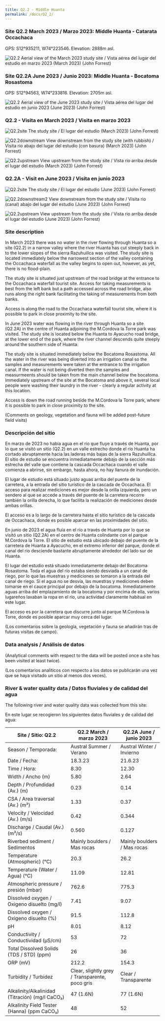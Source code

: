 ```yaml
---
title: Q2.2 - Middle Huanta
permalink: /docs/Q2_2/
---
```



### Site Q2.2 March 2023 / Marzo 2023: Middle Huanta - Catarata Occachaca

GPS:  S12°935211, W74°223546. 
Elevation:  2888m asl.

![Q2.2](/assets/sites/Q2.2.jpg)
Aerial view of the March 2023 study site / Vista aérea del lugar del estudio en marzo 2023 (March 2023) (John Forrest)


### Site Q2.2A June 2023 / Junio 2023: Middle Huanta - Bocatoma Rosastoma

GPS:  S12°94563, W74°233816. 
Elevation:  2705m asl.

![Q2.2](/assets/sites/Q2.2A.jpg)
Aerial view of the June 2023 study site / Vista aérea del lugar del estudio en junio 2023 (June 2023) (John Forrest)


### Q2.2 - Visita en March 2023 / Visita en marzo 2023

![Q2.2site](/assets/sites/Q2.2site.jpg)
The study site / El lugar del estudio (March 2023) (John Forrest)

![Q2.2downstream](/assets/sites/Q2.2downstream2.JPG)
View downstream from the study site (with rubbish) / Visita rio abajo del lugar del estudio (con basura) (March 2023) (John Forrest)

![Q2.2upstream](/assets/sites/Q2.2upstream.jpg)
View upstream from the study site / Vista rio arriba desde el lugar del estudio (March 2023) (John Forrest)


### Q2.2A - Visit en June 2023 / Visita en junio 2023

![Q2.2site](/assets/sites/Q2.2Asite.JPG)
The study site / El lugar del estudio (June 2023) (John Forrest)

![Q2.2downstream2](/assets/sites/Q2.2Adownstream.JPG)
View downstream from the study site / Visita rio (canal) abajo del lugar del estudio (June 2023) (John Forrest)

![Q2.2upstream](/assets/sites/Q2.2Aupstream.JPG)
View upstream from the study site / Vista rio arriba desde el lugar del estudio (June 2023) (John Forrest)


### Site description

In March 2023 there was no water in the river flowing through Huanta so a site (Q2.2) in a narrow valley where the river Huanta has cut steeply back in to the lower slopes of the sierra Razuhuillca was visited. The study site is located immediately below the narrowest section of the valley containing the Occachaca waterfall as the valley begins to open out, however, as yet, there is no flood-plain.

The study site is situated just upstream of the road bridge at the entrance to the Occachaca waterfall tourist site. Access for taking measurements is best from the left bank but a path accessed across the road bridge, also runs along the right bank facilitating the taking of measurements from both banks.

Access is along the road to the Occachaca waterfall tourist site, where it is possible to park in close proximity to the site.


In June 2023 water was flowing in the river through Huanta so a site (Q2.2A) in the centre of Huanta adjoining the M.Cordova la Torre park was visited. The study site is located below the Huanta to Ayacucho road bridge, at the lower end of the park, where the river channel descends quite steeply around the southern side of Huanta.

The study site is situated immediately below the Bocatoma Rosastoma. All the water in the river was being diverted into an irrigation canal so the samples and measurements were taken at the entrance to the irrigation canal. If the water is not being diverted then the samples and measurmeents should be taken from the main channel below the bocatoma. Immediately upstream of the site at the Bocatoma and above it, several local people were washing their laundry in the river - clearly a regular activity at this location.

Access is down the road running beside the M.Cordova la Torre park, where it is possible to park in close proximity to the site.

(Comments on geology, vegetation and fauna will be added post-future field visits)


### Descripción del sitio

En marzo de 2023 no había agua en el río que fluye a través de Huanta, por lo que se visitó un sitio (Q2.2) en un valle estrecho donde el río Huanta ha cortado abruptamente hacia las laderas más bajas de la sierra Razuhuillca. El sitio de estudio se encuentra inmediatamente debajo de la sección más estrecha del valle que contiene la cascada Occachaca cuando el valle comienza a abrirse, sin embargo, hasta ahora, no hay llanura de inundación.

El lugar de estudio está situado justo aguas arriba del puente de la carretera, a la entrada del sitio turístico de la cascada de Occachaca. El acceso para realizar mediciones es mejor desde la orilla izquierda, pero un sendero al que se accede a través del puente de la carretera recorre también la orilla derecha, lo que facilita la realización de mediciones desde ambas orillas.

El acceso es a lo largo de la carretera hasta el sitio turístico de la cascada de Occachaca, donde es posible aparcar en las proximidades del sitio.


En junio de 2023 el agua fluía en el río a través de Huanta por lo que se visitó un sitio (Q2.2A) en el centro de Huanta colindante con el parque M.Cordova la Torre. El sitio de estudio está ubicado debajo del puente de la carretera de Huanta a Ayacucho, en el extremo inferior del parque, donde el canal del río desciende bastante abruptamente alrededor del lado sur de Huanta.

El lugar del estudio está situado inmediatamente debajo del Bocatoma Rosastoma. Toda el agua del río estaba siendo desviada a un canal de riego, por lo que las muestras y mediciones se tomaron a la entrada del canal de riego. Si el agua no se desvía, las muestras y mediciones deben tomarse en el cauce principal por debajo de la bocatoma. Inmediatamente aguas arriba del emplazamiento de la bocatoma y por encima de ella, varios lugareños lavaban la ropa en el río, una actividad claramente habitual en este lugar.

El acceso es por la carretera que discurre junto al parque M.Cordova la Torre, donde es posible aparcar muy cerca del lugar.

(Los comentarios sobre la geología, vegetación y fauna se añadirán tras de futuras visitas de campo).


### Data analysis / Análisis de datos

(Analytical comments with respect to the data will be posted once a site has been visited at least twice).

(Los comentarios analíticos con respecto a los datos se publicarán una vez que se haya visitado un sitio al menos dos veces).

### River & water quality data / Datos fluviales y de calidad del agua

The following river and water quality data was collected from this site:

En este lugar se recogieron los siguientes datos fluviales y de calidad del agua:

|       Site / Sitio: Q2.2                                 |     Q2.2  March / marzo 2023                             |     Q2.2A  June / junio 2023       |
|----------------------------------------------------------|----------------------------------------------------------|------------------------------------|
|     Season / Temporada:                                  |     Austral Summer / Verano                              |     Austral Winter / Invierno      |
|     Date / Fecha:                                        |     18.3.23                                              |     21.6.23                        |
|     Time / Hora:                                         |     8.30                                                 |     12.30                          |
|     Width / Ancho (m)                                    |     5.80                                                 |     2.64                           |
|     Depth / Profundidad (Av.) (m)                        |     0.23                                                 |     0.14                           |
|     CSA / Area traversal (Av.) (m²)                      |     1.33                                                 |     0.37                           |
|     Velocity / Velocidad  (Av.) (m/s)                    |     0.42                                                 |     0.344                          |
|     Discharge / Caudal (Av.) (m³/s)                      |     0.560                                                |     0.127                          |
|     Riverbed sediment / Sedimentos                       |     Mainly boulders / Mas rocas                          |     Mainly boulders / Mas rocas    |
|     Temperature (Atmospheric) (°C)                       |     20.3                                                 |     26.2                           |
|     Temperature (Water / Agua) (°C)                      |     11.09                                                |     12.81                          |
|     Atmospheric pressure / presión (mbar)                |     762.6                                                |     775.3                          |
|     Dissolved oxygen /   Oxigeno disuelto (mg/l)         |     7.41                                                 |     9.07                           |
|     Dissolved oxygen / Oxigeno disuelto (%)              |     91.5                                                 |     112.8                          |
|     pH                                                   |     8.01                                                 |     8.12                           |
|     Conductivity / Conductividad (µS/cm)                 |     53                                                   |     72                             |
|     Total Dissolved Solids (TDS / STD)  (ppm)            |     26                                                   |     36                             |
|     ORP (mV)                                             |     212.2                                                |     154.3                          |
|     Turbidity / Turbidez                                 |     Clear, slightly grey / Transparente, poco gris       |     Clear / Transparente           |
|     Alkalinity/Alkalinidad   (Titración) (mg/l CaCO₃)    |     47 (1.6N)                                            |     77 (1.6N)                      |
|     Alkalinity Field Tester (Hanna) (ppm CaCO₃)          |     48                                                   |     52                             |

